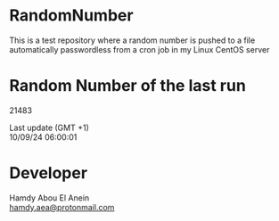 # RandomNumber    
This is a test repository where a random number is pushed to a file automatically passwordless from a cron job in my Linux CentOS server    
# Random Number of the last run   
21483
      
Last update (GMT +1)    
10/09/24 06:00:01
# Developer    
Hamdy Abou El Anein   
hamdy.aea@protonmail.com
